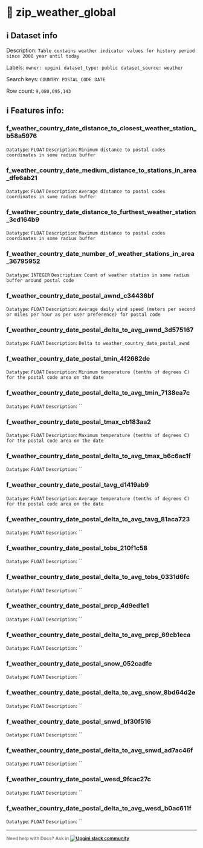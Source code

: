 # 📖 zip_weather_global 
## ℹ️ Dataset info 
Description: `Table contains weather indicator values for history period since 2000 year until today ` 

Labels: ` owner: upgini ` &nbsp;` dataset_type: public ` &nbsp;` dataset_source: weather ` &nbsp;

Search keys: 
` COUNTRY ` &nbsp;` POSTAL_CODE ` &nbsp;` DATE ` &nbsp;

Row count: `9,080,095,143` 

## ℹ️ Features info:

### f_weather_country_date_distance_to_closest_weather_station_b58a5976
`Datatype`: `FLOAT`
`Description`: `Minimum distance to postal codes coordinates in some radius buffer`

### f_weather_country_date_medium_distance_to_stations_in_area_dfe6ab21
`Datatype`: `FLOAT`
`Description`: `Average distance to postal codes coordinates in some radius buffer`

### f_weather_country_date_distance_to_furthest_weather_station_3cd164b9
`Datatype`: `FLOAT`
`Description`: `Maximum distance to postal codes coordinates in some radius buffer`

### f_weather_country_date_number_of_weather_stations_in_area_36795952
`Datatype`: `INTEGER`
`Description`: `Count of weather station in some radius buffer around postal code`

### f_weather_country_date_postal_awnd_c34436bf
`Datatype`: `FLOAT`
`Description`: `Average daily wind speed (meters per second or miles per hour as per user preference) for postal code`

### f_weather_country_date_postal_delta_to_avg_awnd_3d575167
`Datatype`: `FLOAT`
`Description`: `Delta to weather_country_date_postal_awnd`

### f_weather_country_date_postal_tmin_4f2682de
`Datatype`: `FLOAT`
`Description`: `Minimum temperature (tenths of degrees C) for the postal code area on the date`

### f_weather_country_date_postal_delta_to_avg_tmin_7138ea7c
`Datatype`: `FLOAT`
`Description`: ``

### f_weather_country_date_postal_tmax_cb183aa2
`Datatype`: `FLOAT`
`Description`: `Maximum temperature (tenths of degrees C) for the postal code area on the date`

### f_weather_country_date_postal_delta_to_avg_tmax_b6c6ac1f
`Datatype`: `FLOAT`
`Description`: ``

### f_weather_country_date_postal_tavg_d1419ab9
`Datatype`: `FLOAT`
`Description`: `Average temperature (tenths of degrees C) for the postal code area on the date`

### f_weather_country_date_postal_delta_to_avg_tavg_81aca723
`Datatype`: `FLOAT`
`Description`: ``

### f_weather_country_date_postal_tobs_210f1c58
`Datatype`: `FLOAT`
`Description`: ``

### f_weather_country_date_postal_delta_to_avg_tobs_0331d6fc
`Datatype`: `FLOAT`
`Description`: ``

### f_weather_country_date_postal_prcp_4d9ed1e1
`Datatype`: `FLOAT`
`Description`: ``

### f_weather_country_date_postal_delta_to_avg_prcp_69cb1eca
`Datatype`: `FLOAT`
`Description`: ``

### f_weather_country_date_postal_snow_052cadfe
`Datatype`: `FLOAT`
`Description`: ``

### f_weather_country_date_postal_delta_to_avg_snow_8bd64d2e
`Datatype`: `FLOAT`
`Description`: ``

### f_weather_country_date_postal_snwd_bf30f516
`Datatype`: `FLOAT`
`Description`: ``

### f_weather_country_date_postal_delta_to_avg_snwd_ad7ac46f
`Datatype`: `FLOAT`
`Description`: ``

### f_weather_country_date_postal_wesd_9fcac27c
`Datatype`: `FLOAT`
`Description`: ``

### f_weather_country_date_postal_delta_to_avg_wesd_b0ac611f
`Datatype`: `FLOAT`
`Description`: ``



---

<span style="color:grey;font-weight:700;font-size:12px">
    Need help with Docs? Ask in
    <a href="https://4mlg.short.gy/join-upgini-community">
        <img alt="Upgini slack community" src="https://img.shields.io/badge/slack-@upgini-orange.svg?logo=slack">
    </a>
</span>